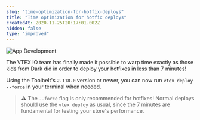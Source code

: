 ```yaml
---
slug: "time-optimization-for-hotfix-deploys"
title: "Time optimization for hotfix deploys"
createdAt: 2020-11-25T20:17:01.002Z
hidden: false
type: "improved"
---
```


![App Development](https://img.shields.io/badge/-App%20Development-blue)

The VTEX IO team has finally made it possible to warp time exactly as those kids from Dark did in order to deploy your hotfixes in less than 7 minutes!

Using the Toolbelt's `2.118.0` version or newer, you can now run `vtex deploy --force` in your terminal when needed.

>⚠️ The `--force` flag is only recommended for hotfixes! Normal deploys should use the `vtex deploy` as usual, since the 7 minutes are fundamental for testing your store's performance.
